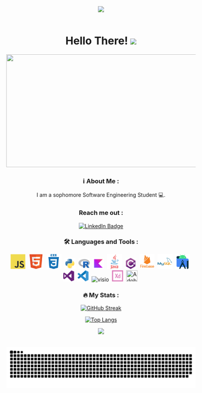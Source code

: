 <div id="header" align="center">
  <img src="https://camo.githubusercontent.com/8af695d05c220ce8f99052778fd1632a08fcffbc88ec868cd5100e9cef0c7ff5/68747470733a2f2f6d656469612e74656e6f722e636f6d2f666c666c433647467a4f38414141414d2f73756c74616e2d616c7265666165692d70726f6772616d6d65722e676966" width="300px"/> 
</div>
  <div id="badges" align="center" >
  <img  src="https://komarev.com/ghpvc/?username=WaelWM&style=flat-square&color=blue" alt="" width = "150px"/>
  <h1>
  Hello There!
  <img src="https://media.giphy.com/media/hvRJCLFzcasrR4ia7z/giphy.gif" width="30px"/>
</h1>
</div>
<div align="center">
  <img src="https://camo.githubusercontent.com/190338430fb2eca4d172a1987205c5e073b2de72db46cb4ed12cf1c2fa32041a/68747470733a2f2f6d656469612e67697068792e636f6d2f6d656469612f645765734263544c61766b5a754733354d492f67697068792e676966" width="600" height="300"/>
</div>

<div align="center">
  
### :information_source: About Me :
I am a sophomore Software Engineering Student :computer:.
</div>

<div align="center">
  
### Reach me out :
  <a target = "_blank" href="https://www.linkedin.com/in/wael-mohammed9/">
    <img src="https://img.shields.io/badge/LinkedIn-blue?style=for-the-badge&logo=linkedin&logoColor=white" alt="LinkedIn Badge"/>
  </a>
 </div>



<div id="badges" align="center" >

<div align="center">
  
### :hammer_and_wrench: Languages and Tools :
</div>

<div align="center">
  <img src="https://github.com/devicons/devicon/blob/master/icons/javascript/javascript-original.svg" title="JavaScript" alt="JavaScript" width="40"       height="40"/>&nbsp;
  <img src="https://github.com/devicons/devicon/blob/master/icons/html5/html5-original.svg" title="HTML5" alt="HTML" width="40" height="40"/>&nbsp;
  <img src="https://github.com/devicons/devicon/blob/master/icons/css3/css3-plain-wordmark.svg"  title="CSS3" alt="CSS" width="40" height="40"/>&nbsp;
   <img src="https://github.com/devicons/devicon/blob/master/icons/python/python-original.svg" title="python"  alt="python" width="30" height="30"/>&nbsp;
   <img src="https://github.com/devicons/devicon/blob/master/icons/r/r-original.svg" title="r"  alt="r" width="30" height="30"/>&nbsp;
    <img src="https://github.com/devicons/devicon/blob/master/icons/kotlin/kotlin-original.svg" title="kotlin"  alt="kotlin" width="30" height="30"/>&nbsp;
   <img src="https://github.com/devicons/devicon/blob/master/icons/java/java-original-wordmark.svg" title="Java" alt="Java" width="40" height="40"/>&nbsp;
   <img src="https://github.com/devicons/devicon/blob/master/icons/csharp/csharp-original.svg" title="csharp"  alt="csharp" width="30" height="30"/>&nbsp;
   <img src="https://github.com/devicons/devicon/blob/master/icons/firebase/firebase-plain-wordmark.svg" title="Firebase" alt="Firebase" width="40" height="40"/>&nbsp;
   <img src="https://github.com/devicons/devicon/blob/master/icons/mysql/mysql-original-wordmark.svg" title="mysql"  alt="mysql" width="40" height="40"/>&nbsp;
  <img src="https://github.com/devicons/devicon/blob/master/icons/androidstudio/androidstudio-original.svg" title="androidstudio"  alt="androidstudio" width="40" height="40"/>&nbsp;
  <img src="https://github.com/devicons/devicon/blob/master/icons/visualstudio/visualstudio-plain.svg" title="visualstudio"  alt="visualstudio" width="30" height="30"/>&nbsp;
  <img src="https://github.com/devicons/devicon/blob/master/icons/vscode/vscode-original.svg" title="vscode"  alt="vscode" width="30" height="30"/>&nbsp;
  <img src="https://img.icons8.com/color/344/microsoft-visio-2019.png" title="visio" alt="visio" width="40" height="40"/>&nbsp;
  <img src="https://github.com/devicons/devicon/blob/master/icons/xd/xd-line.svg" title="xd"  alt="xd" width="30" height="30"/>&nbsp;
  <img src="https://play-lh.googleusercontent.com/Su39nteYoXMdmmWupitzo9XKZhZnstj2ObmJOR6S-wWCgSnF6USw3Weo7bcDL4RRv79G" title="Adobe Express" width="30" height="30"/>&nbsp;
</div>
 
<div align="center">

### :fire: My Stats :
 
[![GitHub Streak](http://github-readme-streak-stats.herokuapp.com?user=WaelWM&count_private=true&theme=tokyonight&border_radius=4.7)](https://git.io/streak-stats)


</div>

<div align="center">

[![Top Langs](https://github-readme-stats.vercel.app/api/top-langs/?username=WaelWM&layout=compact&hide=CSS,HTML&theme=vision-friendly-dark)](https://github.com/anuraghazra/github-readme-stats)

</div>

<div align="center">
  <img src="https://github-readme-stats.vercel.app/api?username=WaelWM&count_private=true&show_icons=true&bg_color=161B22&text_color=c9d1d9&title_color=50a6ff&icon_color=3572a5"/>
</div>
<br>

<p align="center">
<img width="800" src="https://raw.githubusercontent.com/Lissy93/Lissy93/master/assets/github-snake.svg" />
</p>
 
